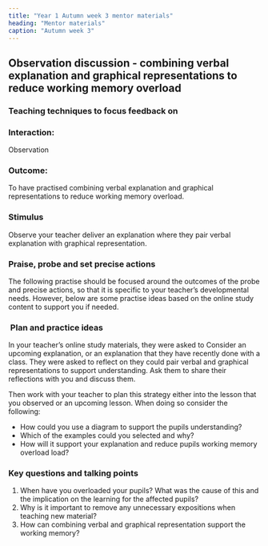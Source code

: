 ```yaml
---
title: "Year 1 Autumn week 3 mentor materials"
heading: "Mentor materials"
caption: "Autumn week 3"
---
```


## Observation discussion - combining verbal explanation and graphical representations to reduce working memory overload

### Teaching techniques to focus feedback on

### Interaction:

Observation

### Outcome:

To have practised combining verbal explanation and graphical representations to reduce working memory overload.

### Stimulus

Observe your teacher deliver an explanation where they pair verbal explanation with graphical representation.

### Praise, probe and set precise actions

The following practise should be focused around the outcomes of the probe and precise actions, so that it is specific to your teacher’s developmental needs. However, below are some practise ideas based on the online study content to support you if needed.

###  Plan and practice ideas
In your teacher’s online study materials, they were asked to Consider an upcoming explanation, or an explanation that they have recently done with a class. They were asked to reflect on they could pair verbal and graphical representations to support understanding. Ask them to share their reflections with you and discuss them.

Then work with your teacher to plan this strategy either into the lesson that you observed or an upcoming lesson. When doing so consider the following:

- How could you use a diagram to support the pupils understanding?
- Which of the examples could you selected and why?
- How will it support your explanation and reduce pupils working memory overload load?

### Key questions and talking points

1. When have you overloaded your pupils? What was the cause of this and the implication on the learning for the affected pupils?
2. Why is it important to remove any unnecessary expositions when teaching new material?
3. How can combining verbal and graphical representation support the working memory?
